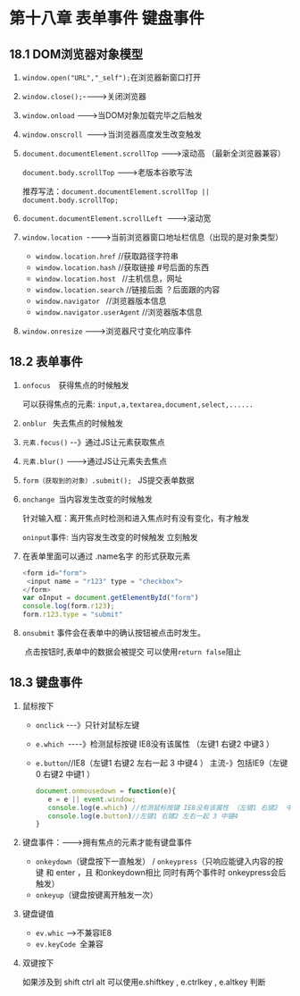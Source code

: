 # 第十八章  表单事件 键盘事件

## 18.1 DOM浏览器对象模型

1. `window.open("URL","_self");`在浏览器新窗口打开

2. `window.close();`---->关闭浏览器

3. `window.onload` --->当DOM对象加载完毕之后触发

4. `window.onscroll `--->当浏览器高度发生改变触发

5. `document.documentElement.scrollTop`  --->滚动高  （最新全浏览器兼容）

   `document.body.scrollTop` --->老版本谷歌写法

   推荐写法：`document.documentElement.scrollTop || document.body.scrollTop;`

6. `document.documentElement.scrollLeft `--->滚动宽

7. `window.location `---->当前浏览器窗口地址栏信息（出现的是对象类型）

   - `window.location.href`   //获取路径字符串
   - `window.location.hash`   //获取链接 #号后面的东西
   - `window.location.host `  //主机信息，网址
   - `window.location.search` //链接后面 ？后面跟的内容
   - `window.navigator `       //浏览器版本信息
   - `window.navigator.userAgent` //浏览器版本信息

8. `window.onresize` --->浏览器尺寸变化响应事件 

## 18.2 表单事件

1. `onfocus  `获得焦点的时候触发

   可以获得焦点的元素:	`input,a,textarea,document,select,......`

2. `onblur ` 失去焦点的时候触发

3. `元素.focus()`  --》通过JS让元素获取焦点

4. `元素.blur()` --->通过JS让元素失去焦点

5. `form（获取到的对象）.submit(); ` JS提交表单数据

6. `onchange `当内容发生改变的时候触发 

   针对输入框：离开焦点时检测和进入焦点时有没有变化，有才触发

     `oninput`事件:  当内容发生改变的时候触发 立刻触发

7. 在表单里面可以通过 .name名字 的形式获取元素

   ```javascript
   <form id="form">
   	<input name = "r123" type = "checkbox">
   </form>
   var oInput = document.getElementById("form")
   console.log(form.r123);
   form.r123.type = "submit"
   ```

8. `onsubmit` 事件会在表单中的确认按钮被点击时发生。

   ​	点击按钮时,表单中的数据会被提交
   ​	可以使用`return false`阻止

## 18.3 键盘事件

1. 鼠标按下

   - `onclick` ---》只针对鼠标左键

   - `e.which `----》检测鼠标按键 IE8没有该属性 （左键1 右键2  中键3 ）

   - `e.button`//IE8（左键1 右键2 左右一起 3 中键4 ）  主流-》包括IE9（左键0 右键2 中键1 ）

     ```javascript
     document.onmousedown = function(e){
     	e = e || event.window;
     	console.log(e.which) //检测鼠标按键 IE8没有该属性 （左键1 右键2  中键3 ）
     	console.log(e.button)//左键1 右键2 左右一起 3 中键4 
     } 
     ```

2. 键盘事件：--->拥有焦点的元素才能有键盘事件

   - `onkeydown`（键盘按下一直触发） / `onkeypress`（只响应能键入内容的按键 和 enter ，且 和onkeydown相比 同时有两个事件时 onkeypress会后触发）
   - `onkeyup`（键盘按键离开触发一次）

3. 键盘键值

   - `ev.whic` -->不兼容IE8
   - `ev.keyCode `全兼容

4. 双键按下

   如果涉及到 shift ctrl alt 可以使用e.shiftkey , e.ctrlkey , e.altkey 判断